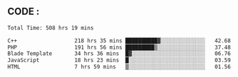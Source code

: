 ## CODE :
<!--START_SECTION:waka-->

```txt
Total Time: 508 hrs 19 mins

C++                  218 hrs 35 mins ██████████▓░░░░░░░░░░░░░░   42.68 %
PHP                  191 hrs 56 mins █████████▒░░░░░░░░░░░░░░░   37.48 %
Blade Template       34 hrs 36 mins  █▓░░░░░░░░░░░░░░░░░░░░░░░   06.76 %
JavaScript           18 hrs 23 mins  █░░░░░░░░░░░░░░░░░░░░░░░░   03.59 %
HTML                 7 hrs 59 mins   ▒░░░░░░░░░░░░░░░░░░░░░░░░   01.56 %
```

<!--END_SECTION:waka-->
